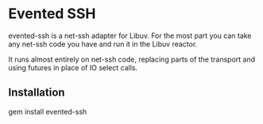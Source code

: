 # Evented SSH

evented-ssh is a net-ssh adapter for Libuv. For the most part you can take any net-ssh code you have and run it in the Libuv reactor.

It runs almost entirely on net-ssh code, replacing parts of the transport and using futures in place of IO select calls.


## Installation

  gem install evented-ssh


